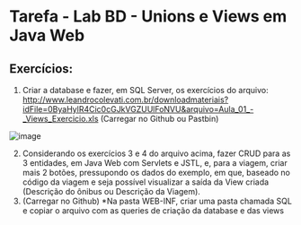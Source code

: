 # Tarefa - Lab BD - Unions e Views em Java Web

## Exercícios:
1) Criar a database e fazer, em SQL Server, os exercícios do arquivo: http://www.leandrocolevati.com.br/downloadmateriais?idFile=0ByaHylR4Cic0cGJkVGZUUlFoNVU&arquivo=Aula_01_-_Views_Exercicio.xls (Carregar no Github ou Pastbin)

![image](https://github.com/JonathanOliveiraCustodio/Tarefa_Lab_BD_Unions_e_Views_em_Java_Web/assets/126304158/bbc3e6db-90cd-4530-acee-0b2a570a18d5)

2) Considerando os exercícios 3 e 4 do arquivo acima, fazer CRUD para as 3 entidades, em Java Web com Servlets e JSTL, e, para a viagem, criar mais 2 botões, pressupondo os dados do exemplo, em que, baseado no código da viagem e seja possível visualizar a saída da View criada (Descrição do ônibus ou Descrição da Viagem).
3) (Carregar no Github) *Na pasta WEB-INF, criar uma pasta chamada SQL e copiar o arquivo com as queries de criação da database e das views
